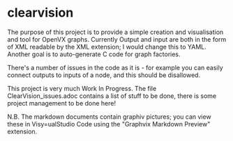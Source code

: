 # clearvision

The purpose of this project is to provide a simple creation and visualisation and tool for OpenVX graphs.
Currently Output and input are both in the form of XML readable by the XML extension; I would change this to YAML.
Another goal is to auto-generate C code for graph factories.

There's a number of issues in the code as it is - for example you can easily connect outputs to inputs of a node, and this should be disallowed.

This project is very much Work In Progress. The file ClearVision_issues.adoc contains a list of stuff to be done, there is some project management to be done here!

N.B. The markdown documents contain graphiv pictures; you can view these in Visy=ualStudio Code using the "Graphvix Markdown Preview" extension.
